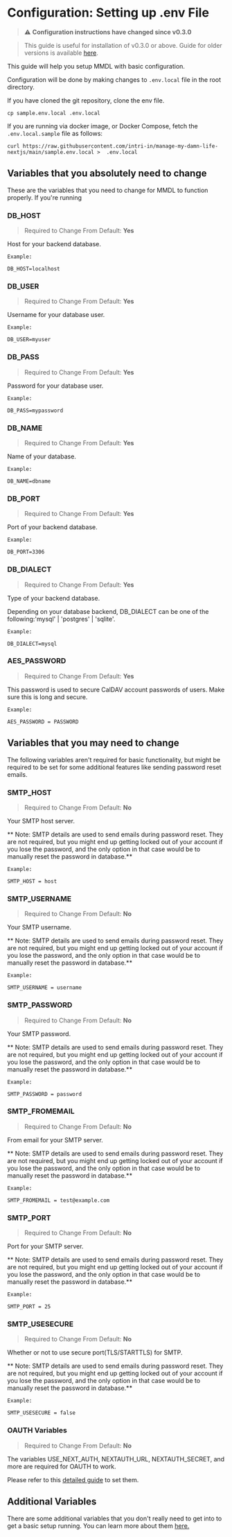 # Configuration: Setting up .env File

> ⚠️ **Configuration instructions have changed since v0.3.0**

> This guide is useful for installation of v0.3.0 or above. Guide for older versions is available [here](https://manage-my-damn-life-nextjs.readthedocs.io/en/v0.2.0/).


This guide will help you setup MMDL with basic configuration. 

Configuration will be done by making changes to ```.env.local``` file in the root directory.

If you have cloned the git repository, clone the env file.
    
```
cp sample.env.local .env.local
```
If you are running via docker image, or Docker Compose, fetch the ```.env.local.sample``` file as follows:

```
curl https://raw.githubusercontent.com/intri-in/manage-my-damn-life-nextjs/main/sample.env.local >  .env.local
```


## Variables that you absolutely need to change

These are the variables that you need to change for MMDL to function properly. If you're running 


### DB_HOST


> Required to Change From Default: **Yes**

Host for your backend database.
```
Example:

DB_HOST=localhost
```


### DB_USER

> Required to Change From Default: **Yes**

Username for your database user.
```
Example:

DB_USER=myuser
```

### DB_PASS

> Required to Change From Default: **Yes**

Password for your database user.
```
Example:

DB_PASS=mypassword
```

### DB_NAME

> Required to Change From Default: **Yes**

Name of your database.
```
Example:

DB_NAME=dbname
```

### DB_PORT

> Required to Change From Default: **Yes**

Port of your backend database.
```
Example:

DB_PORT=3306
```


### DB_DIALECT

> Required to Change From Default: **Yes**

Type of your backend database.

Depending on your database backend, DB_DIALECT can be one of the following:'mysql' | 'postgres' | 'sqlite'.

```
Example:

DB_DIALECT=mysql
```

### AES_PASSWORD

> Required to Change From Default: **Yes**

This password is used to secure CalDAV account passwords of users. Make sure this is long and secure.

```
Example:

AES_PASSWORD = PASSWORD
```

## Variables that you may need to change

The following variables aren't required for basic functionality, but might be required to be set for some additional features like sending password reset emails.

### SMTP_HOST 

> Required to Change From Default: **No**

Your SMTP host server.

** Note: SMTP details are used to send emails during password reset. They are not required, but you might end up getting locked out of your account if you lose the password, and the only option in that case would be to manually reset the password in database.**
```
Example:

SMTP_HOST = host
```

### SMTP_USERNAME 

> Required to Change From Default: **No**

Your SMTP username.

** Note: SMTP details are used to send emails during password reset. They are not required, but you might end up getting locked out of your account if you lose the password, and the only option in that case would be to manually reset the password in database.**

```
Example:

SMTP_USERNAME = username
```

### SMTP_PASSWORD 

> Required to Change From Default: **No**

Your SMTP password.

** Note: SMTP details are used to send emails during password reset. They are not required, but you might end up getting locked out of your account if you lose the password, and the only option in that case would be to manually reset the password in database.**

```
Example:

SMTP_PASSWORD = password
```

### SMTP_FROMEMAIL 

> Required to Change From Default: **No**

From email for your SMTP server.

** Note: SMTP details are used to send emails during password reset. They are not required, but you might end up getting locked out of your account if you lose the password, and the only option in that case would be to manually reset the password in database.**

```
Example:

SMTP_FROMEMAIL = test@example.com
```

### SMTP_PORT 

> Required to Change From Default: **No**

Port for your SMTP server.

** Note: SMTP details are used to send emails during password reset. They are not required, but you might end up getting locked out of your account if you lose the password, and the only option in that case would be to manually reset the password in database.**

```
Example:

SMTP_PORT = 25
```

### SMTP_USESECURE 

> Required to Change From Default: **No**

Whether or not to use secure port(TLS/STARTTLS) for SMTP.

** Note: SMTP details are used to send emails during password reset. They are not required, but you might end up getting locked out of your account if you lose the password, and the only option in that case would be to manually reset the password in database.**

```
Example:

SMTP_USESECURE = false 
```

### OAUTH Variables

> Required to Change From Default: **No**

The variables USE_NEXT_AUTH, NEXTAUTH_URL, NEXTAUTH_SECRET, and more are required for OAUTH to work.

Please refer to this [detailed guide](OAuth.md) to set them.

## Additional Variables

There are some additional variables that you don't really need to get into to get a basic setup  running. You can learn more about them [here.](DetailedConfiguration.md)
